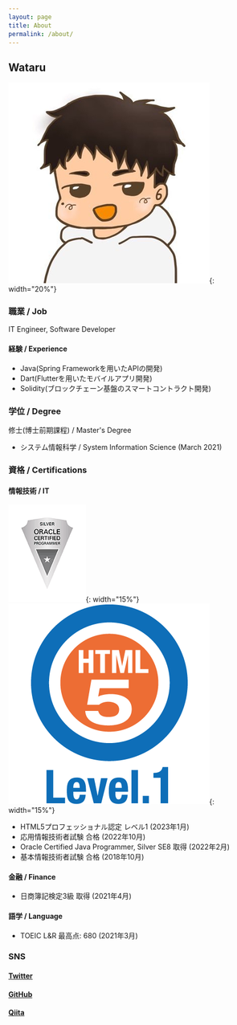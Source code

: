 ```yaml
---
layout: page
title: About
permalink: /about/
---
```


## Wataru

![Wataru](assets/images/wataru.jpg){: width="20%"}

### 職業 / Job

IT Engineer, Software Developer


#### 経験 / Experience

- Java(Spring Frameworkを用いたAPIの開発)
- Dart(Flutterを用いたモバイルアプリ開発)
- Solidity(ブロックチェーン基盤のスマートコントラクト開発)

### 学位 / Degree

修士(博士前期課程) / Master's Degree

- システム情報科学 / System Information Science (March 2021)

### 資格 / Certifications

#### 情報技術 / IT

![JavaSilver](assets/images/JapanCert-OCP-Silver.gif){: width="15%"}
![html5_lv1](assets/images/lv1.gif){: width="15%"}

- HTML5プロフェッショナル認定 レベル1 (2023年1月)
- 応用情報技術者試験 合格 (2022年10月)
- Oracle Certified Java Programmer, Silver SE8 取得 (2022年2月)
- 基本情報技術者試験 合格 (2018年10月)

#### 金融 / Finance

- 日商簿記検定3級 取得 (2021年4月)

#### 語学 / Language

- TOEIC L&R 最高点: 680 (2021年3月)

### SNS

#### [Twitter](https://twitter.com/wataruxun)

#### [GitHub](https://github.com/wataruxun)

#### [Qiita](https://qiita.com/wataruxun)
